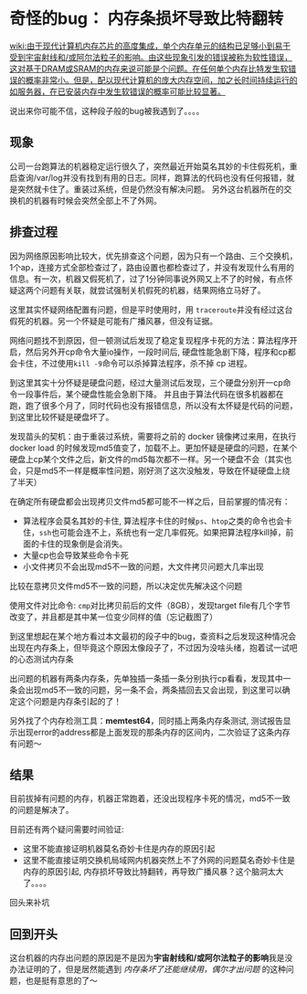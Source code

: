 # 奇怪的bug： 内存条损坏导致比特翻转

[wiki:由于现代计算机内存芯片的高度集成，单个内存单元的结构已足够小到易于受到宇宙射线和/或阿尔法粒子的影响。由这些现象引发的错误被称为软性错误，这对基于DRAM或SRAM的内存来说可能是个问题。在任何单个内存比特发生软错误的概率非常小。但是，配以现代计算机的庞大内存空间，加之长时间持续运行的如服务器，在已安装内存中发生软错误的概率可能比较显著。](https://zh.m.wikipedia.org/wiki/%E5%86%85%E5%AD%98%E5%88%B7%E6%B4%97)

说出来你可能不信，这种段子般的bug被我遇到了。。。。


## 现象

公司一台跑算法的机器稳定运行很久了，突然最近开始莫名其妙的卡住假死机，重启查询/var/log并没有找到有用的日志。同样，跑算法的代码也没有任何报错，就是突然就卡住了。重装过系统，但是仍然没有解决问题。 另外这台机器所在的交换机的机器有时候会突然全部上不了外网。

## 排查过程

因为网络原因影响比较大，优先排查这个问题，因为只有一个路由、三个交换机，1个ap，连接方式全部检查过了，路由设置也都检查过了，并没有发现什么有用的信息。有一次，机器又假死机了，过了1分钟同事说外网又上不了的时候，有点怀疑这两个问题有关联，就尝试强制关机假死的机器，结果网络立马好了。


这里其实怀疑网络配置有问题，但是平时使用时，用 `traceroute`并没有经过这台假死的机器。另一个怀疑是可能有广播风暴，但没有证据。


网络问题找不到原因，但一顿测试后发现了稳定复现程序卡死的方法：算法程序开启，然后另外开cp命令大量io操作，一段时间后, 硬盘性能急剧下降，程序和cp都会卡住，不过使用`kill -9`命令可以杀掉算法程序，杀不掉 cp 进程。


到这里其实十分怀疑是硬盘问题，经过大量测试后发现，三个硬盘分别开一cp命令一段事件后，某个硬盘性能会急剧下降。 并且由于算法代码在很多机器都在跑，跑了很多个月了，同时代码也没有报错信息，所以没有太怀疑是代码的问题，到这里比较怀疑是硬盘坏了。


发现苗头的契机：由于重装过系统，需要将之前的 docker 镜像拷过来用，在执行docker load 的时候发现md5值变了，加载不上。更加怀疑是硬盘的问题，在某个硬盘上cp某个文件之后，新文件的md5每次都不一样。另一个硬盘不会（其实也会，只是md5不一样是概率性问题，刚好测了这次没触发，导致在怀疑硬盘上绕了半天）


在确定所有硬盘都会出现拷贝文件md5都可能不一样之后，目前掌握的情况有：
- 算法程序会莫名其妙的卡住, 算法程序卡住的时候`ps`、`htop`之类的命令也会卡住，`ssh`也可能会连不上，系统也有一定几率假死。如果把算法程序kill掉，前面的卡住的现象倒是会消失。
- 大量cp也会导致某些命令卡死
- 小文件拷贝不会出现md5不一致的问题，大文件拷贝问题大几率出现

比较在意拷贝文件md5不一致的问题，所以决定优先解决这个问题

使用文件对比命令: `cmp`对比拷贝前后的文件（8GB），发现target file有几个字节改变了，并且都是其中某一位变少同样的值（忘记截图了）

到这里想起在某个地方看过本文最初的段子中的bug，查资料之后发现这种情况会出现在内存条上，但毕竟这个原因太像段子了，不过因为没啥头绪，抱着试一试吧的心态测试内存条

出问题的机器有两条内存条，先单独插一条插一条分别执行cp看看，发现其中一条会出现md5不一致的问题，另一条不会，两条插回去又会出现，到这里可以确定这个问题是内存条引起的了！

另外找了个内存检测工具：**memtest64**，同时插上两条内存条测试, 测试报告显示出现error的address都是上面发现的那条内存的区间内，二次验证了这条内存有问题～



## 结果

目前拔掉有问题的内存，机器正常跑着，还没出现程序卡死的情况，md5不一致的问题是解决了。

目前还有两个疑问需要时间验证:
- 这里不能直接证明机器莫名奇妙卡住是内存的原因引起
- 这里不能直接证明交换机局域网内机器突然上不了外网的问题莫名奇妙卡住是内存的原因引起, 内存损坏导致比特翻转，再导致广播风暴？这个脑洞太大了。。。。

回头来补坑

## 回到开头
这台机器的内存出问题的原因是不是因为**宇宙射线和/或阿尔法粒子的影响**我是没办法证明的了，但是居然能遇到 *内存条坏了还能继续用，偶尔才出问题* 的这种问题，也是挺有意思的了～


